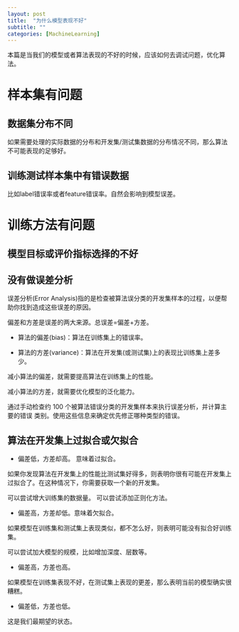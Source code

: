 ```yaml
---
layout: post
title:  "为什么模型表现不好"
subtitle: ""
categories: [MachineLearning]
---
```


本篇是当我们的模型或者算法表现的不好的时候，应该如何去调试问题，优化算法。

# 样本集有问题

## 数据集分布不同

如果需要处理的实际数据的分布和开发集/测试集数据的分布情况不同，那么算法不可能表现的足够好。


## 训练测试样本集中有错误数据

比如label错误率或者feature错误率。自然会影响到模型误差。



# 训练方法有问题

## 模型目标或评价指标选择的不好



## 没有做误差分析

误差分析(Error Analysis) ​​指的是检查被算法误分类的开发集样本的过程，以便帮助你找到造成这些误差的原因。

偏差和方差是误差的两大来源。总误差=偏差+方差。

- 算法的​偏差(bias)：算法在训练集上的错误率。

- 算法的​方差(variance)：算法在开发集(或测试集)上的表现比训练集上差多少。

减小算法的偏差，就需要提高算法在训练集上的性能。

减小算法的方差，就需要优化模型的泛化能力。


通过手动检查约 100 个被算法错误分类的开发集样本来执行误差分析，并计算主要的错误 类别。使用这些信息来确定优先修正哪种类型的错误。



## 算法在开发集上过拟合或欠拟合

- 偏差低，方差却高。 意味着过拟合。

如果你发现算法在开发集上的性能比测试集好得多，则表明你很有可能在开发集上过拟合了。在这种情况下，你需要获取一个新的开发集。

可以尝试增大训练集的数据量。
可以尝试添加正则化方法。


- 偏差高，方差却低。意味着欠拟合。

如果模型在训练集和测试集上表现类似，都不怎么好，则表明可能没有拟合好训练集。

可以尝试加大模型的规模，比如增加深度、层数等。


- 偏差高，方差也高。

如果模型在训练集表现不好，在测试集上表现的更差，那么表明当前的模型确实很糟糕。


- 偏差低，方差也低。

这是我们最期望的状态。
